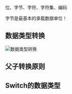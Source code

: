 

位、字节、字符、字符集、编码

字节是最基本的承载数据单位！

## 数据类型转换

![数据类型转换](D:\dev\2019dev\code\idea-workspace\Java-HandBook\插图\JavaSE学习\数据类型转换.png)





## 父子转换原则





## Switch的数据类型





